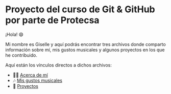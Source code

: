 # Proyecto del curso de Git & GitHub por parte de Protecsa 

¡Hola! 😄 

Mi nombre es Giselle y aquí podrás encontrar tres archivos donde comparto información sobre mí, mis gustos musicales y algunos proyectos en los que he contribuido. 

Aquí están los vínculos directos a dichos archivos:

- 👩‍💻 [Acerca de mí](https://github.com/Blangis/Git-GitHub-FinalProject/blob/main/informacion.md)
- 🎶 [Mis gustos musicales](https://github.com/Blangis/Git-GitHub-FinalProject/blob/main/Clasificacion.md)
-  🧩  [Proyectos](https://github.com/Blangis/Git-GitHub-FinalProject/blob/main/Proyectos.md)
